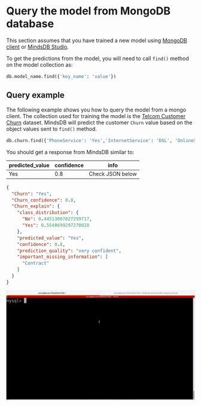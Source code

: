 # Query the model from MongoDB database

This section assumes that you have trained a new model using [MongoDB client](/model/mongodb/) or [MindsDB Studio](/model/train/).

To get the predictions from the model, you will need to call `find()` method on the model collection as:

```sql
db.model_name.find({'key_name': 'value'})
```

## Query example

The following example shows you how to query the model from a mongo client. The collection used for training the model is the [Telcom Customer Churn](https://www.kaggle.com/blastchar/telco-customer-churn) dataset.  MindsDB will predict the customer `Churn` value based on the object values sent to `find()` method.

```sql
db.churn.find({'PhoneService': 'Yes','InternetService': 'DSL', 'OnlineService': 'No','MonthlyCharges': 53.85, 'TotalCharges': 108.15, 'tenure': 2, 'PaperlessBilling': 'Yes'})
```
You should get a response from MindsDB similar to:

| predicted_value  | confidence | info   |
|----------------|------------|------|
| Yes | 0.8 | Check JSON below  |

```json
{
  "Churn": "Yes",
  "Churn_confidence": 0.8,
  "Churn_explain": {
    "class_distribution": {
      "No": 0.44513007027299717,
      "Yes": 0.5548699297270028
    },
    "predicted_value": "Yes",
    "confidence": 0.8,
    "prediction_quality": "very confident",
    "important_missing_information": [
      "Contract"
    ]
  }
}
```

![Model predictions](/assets/predictors/mysql-query.gif)
